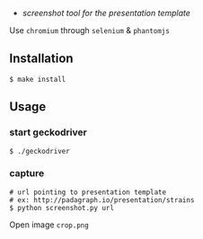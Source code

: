 

*  *screenshot tool for the presentation template*

Use ```chromium``` through ```selenium``` & ```phantomjs```

## Installation

    $ make install

## Usage  
        
### start geckodriver   
   
    $ ./geckodriver

### capture

    # url pointing to presentation template
    # ex: http://padagraph.io/presentation/strains
    $ python screenshot.py url


Open image ```crop.png```
